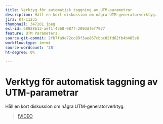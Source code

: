 ```yaml
---
title: Verktyg för automatisk taggning av UTM-parametrar
description: Håll en kort diskussion om några UTM-generatorverktyg.
jira: KT-11235
thumbnail: 347201.jpeg
exl-id: 68928613-aef1-4560-987f-2093dfef7977
feature: UTM Parameters
source-git-commit: 2fb7fa9e72cc89f3ae867cbbc02fd62fb4b485e6
workflow-type: tm+mt
source-wordcount: '28'
ht-degree: 0%

---
```


# Verktyg för automatisk taggning av UTM-parametrar

Håll en kort diskussion om några UTM-generatorverktyg.

>[!VIDEO](https://video.tv.adobe.com/v/347201/?quality=12&learn=on)
